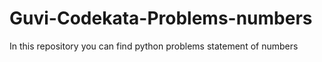 # Guvi-Codekata-Problems-numbers
In this repository you can find python problems statement of numbers
